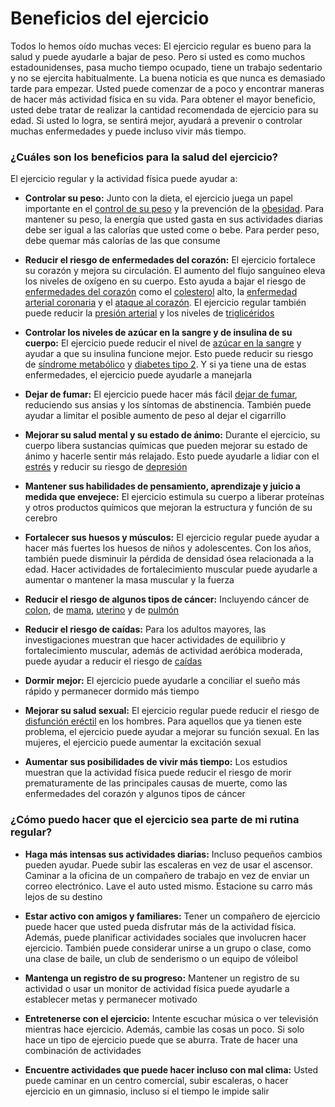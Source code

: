 Beneficios del ejercicio
========================


Todos lo hemos oído muchas veces: El ejercicio regular es bueno para la salud y puede ayudarle a bajar de peso. Pero si usted es como muchos estadounidenses, pasa mucho tiempo ocupado, tiene un trabajo sedentario y no se ejercita habitualmente. La buena noticia es que nunca es demasiado tarde para empezar. Usted puede comenzar de a poco y encontrar maneras de hacer más actividad física en su vida. Para obtener el mayor beneficio, usted debe tratar de realizar la cantidad recomendada de ejercicio para su edad. Si usted lo logra, se sentirá mejor, ayudará a prevenir o controlar muchas enfermedades y puede incluso vivir más tiempo.


### ¿Cuáles son los beneficios para la salud del ejercicio?


El ejercicio regular y la actividad física puede ayudar a:


* **Controlar su peso:** Junto con la dieta, el ejercicio juega un papel importante en el [control de su peso](https://medlineplus.gov/spanish/weightcontrol.html) y la prevención de la [obesidad](https://medlineplus.gov/spanish/obesity.html). Para mantener su peso, la energía que usted gasta en sus actividades diarias debe ser igual a las calorías que usted come o bebe. Para perder peso, debe quemar más calorías de las que consume
  
* **Reducir el riesgo de enfermedades del corazón:** El ejercicio fortalece su corazón y mejora su circulación. El aumento del flujo sanguíneo eleva los niveles de oxígeno en su cuerpo. Esto ayuda a bajar el riesgo de [enfermedades del corazón](https://medlineplus.gov/spanish/heartdiseases.html) como el [colesterol](https://medlineplus.gov/spanish/cholesterol.html) alto, la [enfermedad arterial coronaria](https://medlineplus.gov/spanish/coronaryarterydisease.html) y el [ataque al corazón](https://medlineplus.gov/spanish/heartattack.html). El ejercicio regular también puede reducir la [presión arterial](https://medlineplus.gov/spanish/highbloodpressure.html) y los niveles de [triglicéridos](https://medlineplus.gov/spanish/triglycerides.html)
  
* **Controlar los niveles de azúcar en la sangre y de insulina de su cuerpo:** El ejercicio puede reducir el nivel de [azúcar en la sangre](https://medlineplus.gov/spanish/bloodglucose.html) y ayudar a que su insulina funcione mejor. Esto puede reducir su riesgo de [síndrome metabólico](https://medlineplus.gov/spanish/metabolicsyndrome.html) y [diabetes tipo 2](https://medlineplus.gov/spanish/diabetestype2.html). Y si ya tiene una de estas enfermedades, el ejercicio puede ayudarle a manejarla
  
* **Dejar de fumar:** El ejercicio puede hacer más fácil [dejar de fumar](https://medlineplus.gov/spanish/quittingsmoking.html), reduciendo sus ansias y los síntomas de abstinencia. También puede ayudar a limitar el posible aumento de peso al dejar el cigarrillo
  
* **Mejorar su salud mental y su estado de ánimo:** Durante el ejercicio, su cuerpo libera sustancias químicas que pueden mejorar su estado de ánimo y hacerle sentir más relajado. Esto puede ayudarle a lidiar con el [estrés](https://medlineplus.gov/spanish/stress.html) y reducir su riesgo de [depresión](https://medlineplus.gov/spanish/depression.html)
  
* **Mantener sus habilidades de pensamiento, aprendizaje y juicio a medida que envejece:** El ejercicio estimula su cuerpo a liberar proteínas y otros productos químicos que mejoran la estructura y función de su cerebro
  
* **Fortalecer sus huesos y músculos:** El ejercicio regular puede ayudar a hacer más fuertes los huesos de niños y adolescentes. Con los años, también puede disminuir la pérdida de densidad ósea relacionada a la edad. Hacer actividades de fortalecimiento muscular puede ayudarle a aumentar o mantener la masa muscular y la fuerza
  
* **Reducir el riesgo de algunos tipos de cáncer:** Incluyendo cáncer de [colon](https://medlineplus.gov/spanish/colorectalcancer.html), de [mama](https://medlineplus.gov/spanish/breastcancer.html), [uterino](https://medlineplus.gov/spanish/uterinecancer.html) y de [pulmón](https://medlineplus.gov/spanish/lungcancer.html)
  
* **Reducir el riesgo de caídas:** Para los adultos mayores, las investigaciones muestran que hacer actividades de equilibrio y fortalecimiento muscular, además de actividad aeróbica moderada, puede ayudar a reducir el riesgo de [caídas](https://medlineplus.gov/spanish/falls.html)
  
* **Dormir mejor:** El ejercicio puede ayudarle a conciliar el sueño más rápido y permanecer dormido más tiempo
  
* **Mejorar su salud sexual:** El ejercicio regular puede reducir el riesgo de [disfunción eréctil](https://medlineplus.gov/spanish/erectiledysfunction.html) en los hombres. Para aquellos que ya tienen este problema, el ejercicio puede ayudar a mejorar su función sexual. En las mujeres, el ejercicio puede aumentar la excitación sexual
  
* **Aumentar sus posibilidades de vivir más tiempo:** Los estudios muestran que la actividad física puede reducir el riesgo de morir prematuramente de las principales causas de muerte, como las enfermedades del corazón y algunos tipos de cáncer


### ¿Cómo puedo hacer que el ejercicio sea parte de mi rutina regular?


* **Haga más intensas sus actividades diarias:** Incluso pequeños cambios pueden ayudar. Puede subir las escaleras en vez de usar el ascensor. Caminar a la oficina de un compañero de trabajo en vez de enviar un correo electrónico. Lave el auto usted mismo. Estacione su carro más lejos de su destino
  
* **Estar activo con amigos y familiares:** Tener un compañero de ejercicio puede hacer que usted pueda disfrutar más de la actividad física. Además, puede planificar actividades sociales que involucren hacer ejercicio. También puede considerar unirse a un grupo o clase, como una clase de baile, un club de senderismo o un equipo de vóleibol
  
* **Mantenga un registro de su progreso:** Mantener un registro de su actividad o usar un monitor de actividad física puede ayudarle a establecer metas y permanecer motivado
  
* **Entretenerse con el ejercicio:** Intente escuchar música o ver televisión mientras hace ejercicio. Además, cambie las cosas un poco. Si solo hace un tipo de ejercicio puede que se aburra. Trate de hacer una combinación de actividades
  
* **Encuentre actividades que puede hacer incluso con mal clima:** Usted puede caminar en un centro comercial, subir escaleras, o hacer ejercicio en un gimnasio, incluso si el tiempo le impide salir
